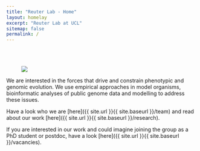 ```yaml
---
title: "Reuter Lab - Home"
layout: homelay
excerpt: "Reuter Lab at UCL"
sitemap: false
permalink: /
---
```


<br><br>

<figure>
<img src="{{ site.url }}{{ site.baseurl }}/images/drosophila.jpg" class="center">
</figure>


<p>
We are interested in the forces that drive and constrain phenotypic and genomic evolution. We use empirical approaches in model organisms, bioinformatic analyses of public genome data and modelling to address these issues.
</p>
<p>
Have a look who we are [here]({{ site.url }}{{ site.baseurl }}/team) and read about our work [here]({{ site.url }}{{ site.baseurl }}/research).
</p>
<p>
If you are interested in our work and could imagine joining the group as a PhD student or postdoc, have a look [here]({{ site.url }}{{ site.baseurl }}/vacancies).
</p>

